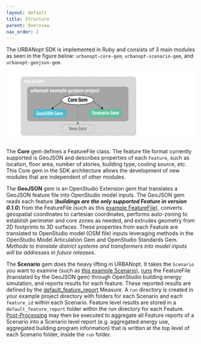 ```yaml
---
layout: default
title: Structure
parent: Overview
nav_order: 2
---
```


The URBANopt SDK is implemented in Ruby and consists of 3 main modules as seen in the
figure below: `urbanopt-core-gem`, `urbanopt-scenario-gem`, and `urbanopt-geojson-gem`.

![image info](../doc_files/URBANopt_arch_development_v2.jpg)

The **Core** gem defines a FeatureFile class. The feature file format currently supported
is GeoJSON and describes properties of each `Feature`,
such as location, floor area, number of stories, building type, cooling source, etc. This
Core gem in the SDK architecture allows the development of new modules that are
independent of other modules.

The **GeoJSON** gem is an OpenStudio Extension gem that translates a GeoJSON feature file into OpenStudio model inputs. The GeoJSON gem reads each feature (_**buildings are the only supported Feature in version 0.1.0**_) from the FeatureFile (such as this [example FeatureFile](https://github.com/urbanopt/urbanopt-example-geojson-project/blob/develop/industry_denver.geojson)), converts geospatial coordinates to cartesian coordinates, performs auto-zoning to establish perimeter and core zones as needed, and extrudes geometry from 2D footprints to 3D surfaces. These properties from each Feature are translated to OpenStudio model (OSM file) inputs leveraging methods in the OpenStudio Model Articulation Gem and OpenStudio Standards Gem. _Methods to translate district systems and transformers into model inputs will be addresses in future releases._

The **Scenario** gem does the heavy lifting in URBANopt.  It takes the `Scenario` you
want to examine (such as [this example
Scenario](https://github.com/urbanopt/urbanopt-example-geojson-project/blob/develop/baseline_scenario.csv)),
[runs](../usage/rake_tasks.md) the FeatureFile (translated by the GeoJSON gem) through
OpenStudio building energy simulation, and reports results for each feature. These
reported results are defined by the
[default_feature_report](../customization/feature_reports.md) Measure. A `run` directory
is created in your example project directory with folders for each Scenario and each
`feature_id` within each Scenario. Feature level results are stored in a
`default_feature_report` folder within the run directory for each Feature.
[Post-Processing](../usage/rake_tasks.md) may then be executed to aggregate all Feature
reports of a Scenario into a Scenario level report (e.g. aggregated energy use,
aggregated building program information) that is written at the top level of each
Scenario folder, inside the `run` folder.
